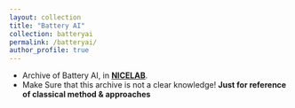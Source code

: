 ```yaml
---
layout: collection
title: "Battery AI"
collection: batteryai
permalink: /batteryai/
author_profile: true
---
```

* Archive of Battery AI, in **[NICELAB](https://nice.sogang.ac.kr/)**.
* Make Sure that this archive is not a clear knowledge! **Just for reference of classical method & approaches** 
